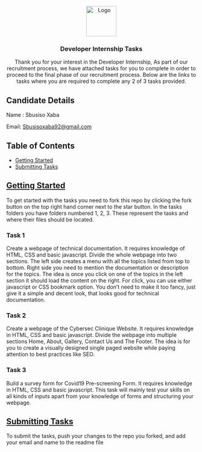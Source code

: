 <p align="center">
  <a href="https://github.com/cybersec-clinique/internship">
    <img src="img/logo-black.png" alt="Logo" height="80">
  </a>

  <h3 align="center">Developer Internship Tasks</h3>

  <p align="center">
    Thank you for your interest in the Developer Internship, As part of our recruitment process, we have attached tasks for you to complete in order to proceed to the final phase of our recruitment process. Below are the links to tasks where you are required to complete any 2 of 3 tasks provided.
  </p>
</p>



## Candidate Details

Name : Sbusiso Xaba

Email: Sbusisoxaba92@gmail.com



## Table of Contents

* [Getting Started](#getting-started)
* [Submitting Tasks](#submitting-tasks)

## [Getting Started](#getting-started)

To get started with the tasks you need to fork this repo by clicking the fork button on the top right hand corner next to the star button. In the tasks folders you have folders numbered 1, 2, 3. These represent the tasks and where their files should be located.

### Task 1
Create a webpage of technical documentation. It requires knowledge of HTML, CSS and basic javascript. Divide the whole webpage into two sections. The left side creates a menu with all the topics listed from top to bottom. Right side you need to mention the documentation or description for the topics. The idea is once you click on one of the topics in the left section it should load the content on the right. For click, you can use either javascript or CSS bookmark option. You don’t need to make it too fancy, just give it a simple and decent look, that looks good for technical documentation.

### Task 2
Create a webpage of the Cybersec Clinique Website. It requires knowledge in HTML, CSS and basic javascript. Divide the webpage into multiple sections Home, About, Gallery, Contact Us and The Footer. The idea is for you to create a visually designed single paged website while paying attention to best practices like SEO.

### Task 3
Build a survey form for Covid19 Pre-screening Form. It requires knowledge in HTML, CSS and basic javascript. This task will mainly test your skills on all
kinds of inputs apart from your knowledge of forms and structuring your webpage.

## [Submitting Tasks](#submitting-tasks)

To submit the tasks, push your changes to the repo you forked, and add your email and name to the readme file
